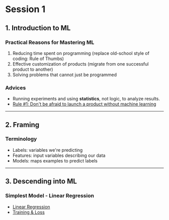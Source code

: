 # Session 1

## 1. Introduction to ML

### Practical Reasons for Mastering ML
1. Reducing time spent on programming (replace old-school style of coding: Rule of Thumbs)
2. Effective customization of products (migrate from one successful product to another)
3. Solving problems that cannot just be programmed

### Advices
- Running experiments and using **statistics**, not logic, to analyze results.
- [Rule #1: Don't be afraid to launch a product without machine learning](https://developers.google.com/machine-learning/guides/rules-of-ml/#rule_1_dont_be_afraid_to_launch_a_product_without_machine_learning)

---
## 2. Framing

### Terminology
- Labels: variables we're predicting
- Features: input variables describing our data
- Models: maps examples to predict labels

---
## 3. Descending into ML

### Simplest Model - Linear Regression
- [Linear Regression](https://developers.google.com/machine-learning/crash-course/descending-into-ml/linear-regression)
- [Training & Loss](https://developers.google.com/machine-learning/crash-course/descending-into-ml/training-and-loss)
